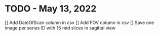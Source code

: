# TODO - May 13, 2022
[] Add DateOfScan column in csv
[] Add FOV column in csv
[] Save one image per series ID with 16 mid slices in sagittal view